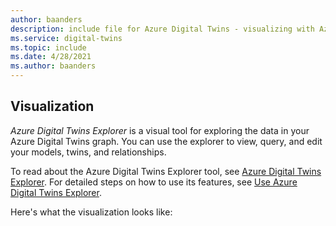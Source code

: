 ```yaml
---
author: baanders
description: include file for Azure Digital Twins - visualizing with Azure Digital Twins Explorer
ms.service: digital-twins
ms.topic: include
ms.date: 4/28/2021
ms.author: baanders
---
```


## Visualization

*Azure Digital Twins Explorer* is a visual tool for exploring the data in your Azure Digital Twins graph. You can use the explorer to view, query, and edit your models, twins, and relationships.

To read about the Azure Digital Twins Explorer tool, see [Azure Digital Twins Explorer](../articles/digital-twins/concepts-azure-digital-twins-explorer.md). For detailed steps on how to use its features, see [Use Azure Digital Twins Explorer](../articles/digital-twins/how-to-use-azure-digital-twins-explorer.md).

Here's what the visualization looks like:
